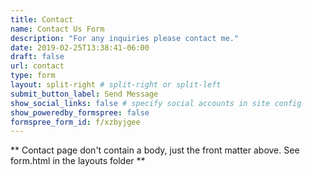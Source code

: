 ```yaml
---
title: Contact
name: Contact Us Form
description: "For any inquiries please contact me."
date: 2019-02-25T13:38:41-06:00
draft: false
url: contact
type: form
layout: split-right # split-right or split-left
submit_button_label: Send Message
show_social_links: false # specify social accounts in site config
show_poweredby_formspree: false
formspree_form_id: f/xzbyjgee
---
```


** Contact page don't contain a body, just the front matter above.
See form.html in the layouts folder **
